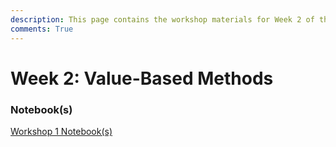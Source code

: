 ```yaml
---
description: This page contains the workshop materials for Week 2 of the Deep Reinforcement Learning course. You can find links to the workshop recordings and notebooks.
comments: True
---
```


# Week 2: Value-Based Methods

### Notebook(s)

<div style="display: flex; align-items: center; flex-wrap: wrap;">
  <a href="https://github.com/DeepRLCourse/Workshop-2-Material" target="_blank" class="md-button" style="height: 50px; margin-bottom: 10px; margin-right: 10px;">Workshop 1 Notebook(s)</a>
</div>